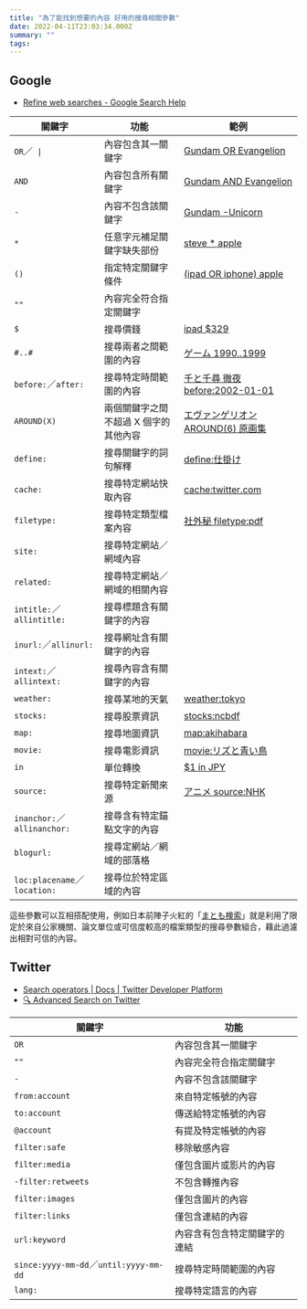 ```yaml
---
title: "為了能找到想要的內容 好用的搜尋相關參數"
date: 2022-04-11T23:03:34.000Z
summary: ""
tags:
---
```


## Google

- [Refine web searches - Google Search Help](https://support.google.com/websearch/answer/2466433)

| 關鍵字                       | 功能                                  | 範例                                                                                                                                                                                    |
| ---------------------------- | ------------------------------------- | --------------------------------------------------------------------------------------------------------------------------------------------------------------------------------------- |
| `OR`／` \|`                  | 內容包含其一關鍵字                    | [Gundam OR Evangelion](https://www.google.com/search?&q=Gundam+OR+Evangelion)                                                                                                           |
| `AND`                        | 內容包含所有關鍵字                    | [Gundam AND Evangelion](https://www.google.com/search?&q=Gundam+AND+Evangelion)                                                                                                         |
| `-`                          | 內容不包含該關鍵字                    | [Gundam -Unicorn](https://www.google.com/search?&q=Gundam+-Unicorn)                                                                                                                     |
| `*`                          | 任意字元補足關鍵字缺失部份            | [steve \* apple](https://www.google.com/search?q=steve+*+apple)                                                                                                                         |
| `()`                         | 指定特定關鍵字條件                    | [(ipad OR iphone) apple](https://www.google.com/search?q=%28ipad+OR+iphone%29+apple)                                                                                                    |
| `""`                         | 內容完全符合指定關鍵字                |                                                                                                                                                                                         |
| `$`                          | 搜尋價錢                              | [ipad $329](https://www.google.com/search?q=ipad+%24329)                                                                                                                                |
| `#..#`                       | 搜尋兩者之間範圍的內容                | [ゲーム 1990..1999](https://www.google.com/search?q=%E3%82%B2%E3%83%BC%E3%83%A0+1990..1999)                                                                                             |
| `before:`／`after:`          | 搜尋特定時間範圍的內容                | [千と千尋 徹夜 before:2002-01-01](https://www.google.com/search?q=%E5%8D%83%E3%81%A8%E5%8D%83%E5%B0%8B+%E5%BE%B9%E5%A4%9C+before%3A2002-01-01)                                          |
| `AROUND(X)`                  | 兩個關鍵字之間不超過 X 個字的其他內容 | [エヴァンゲリオン AROUND(6) 原画集](https://www.google.com/search?q=%E3%82%A8%E3%83%B4%E3%82%A1%E3%83%B3%E3%82%B2%E3%83%AA%E3%82%AA%E3%83%B3+AROUND%286%29+%E5%8E%9F%E7%94%BB%E9%9B%86) |
| `define:`                    | 搜尋關鍵字的詞句解釋                  | [define:仕掛け](https://www.google.com/search?q=define%3A%E4%BB%95%E6%8E%9B%E3%81%91)                                                                                                   |
| `cache:`                     | 搜尋特定網站快取內容                  | [cache:twitter.com](http://webcache.googleusercontent.com/search?q=cache%3Atwitter.com)                                                                                                 |
| `filetype:`                  | 搜尋特定類型檔案內容                  | [社外秘 filetype:pdf](https://www.google.com/search?q=%E7%A4%BE%E5%A4%96%E7%A7%98+filetype:pdf)                                                                                         |
| `site:`                      | 搜尋特定網站／網域內容                |                                                                                                                                                                                         |
| `related:`                   | 搜尋特定網站／網域的相關內容          |                                                                                                                                                                                         |
| `intitle:`／`allintitle:`    | 搜尋標題含有關鍵字的內容              |                                                                                                                                                                                         |
| `inurl:`／`allinurl:`        | 搜尋網址含有關鍵字的內容              |                                                                                                                                                                                         |
| `intext:`／`allintext:`      | 搜尋內容含有關鍵字的內容              |                                                                                                                                                                                         |
| `weather:`                   | 搜尋某地的天氣                        | [weather:tokyo](https://www.google.com/search?q=weather%3Atokyo)                                                                                                                        |
| `stocks:`                    | 搜尋股票資訊                          | [stocks:ncbdf](https://www.google.com/search?q=stock%3Ancbdf)                                                                                                                           |
| `map:`                       | 搜尋地圖資訊                          | [map:akihabara](https://www.google.com/search?q=map%3Aakihabara)                                                                                                                        |
| `movie:`                     | 搜尋電影資訊                          | [movie:リズと青い鳥](https://www.google.com/search?q=movie%3A%E3%83%AA%E3%82%BA%E3%81%A8%E9%9D%92%E3%81%84%E9%B3%A5)                                                                    |
| `in`                         | 單位轉換                              | [$1 in JPY](https://www.google.com/search?q=%241+in+JPY)                                                                                                                                |
| `source:`                    | 搜尋特定新聞來源                      | [アニメ source:NHK](https://www.google.com/search?q=%E3%82%A2%E3%83%8B%E3%83%A1+source%3ANHK&tbm=nws)                                                                                   |
| `inanchor:`／`allinanchor:`  | 搜尋含有特定錨點文字的內容            |                                                                                                                                                                                         |
| `blogurl:`                   | 搜尋定網站／網域的部落格              |                                                                                                                                                                                         |
| `loc:placename`／`location:` | 搜尋位於特定區域的內容                |                                                                                                                                                                                         |

這些參數可以互相搭配使用，例如日本前陣子火紅的「[まとも検索](https://fukuyuki.github.io/mtm.html)」就是利用了限定於來自公家機關、論文單位或可信度較高的檔案類型的搜尋參數組合，藉此過濾出相對可信的內容。

## Twitter

- [Search operators | Docs | Twitter Developer Platform](https://developer.twitter.com/en/docs/twitter-api/v1/rules-and-filtering/search-operators)
- [🔍 Advanced Search on Twitter](https://github.com/igorbrigadir/twitter-advanced-search)

| 關鍵字                                 | 功能                         |
| -------------------------------------- | ---------------------------- |
| `OR`                                   | 內容包含其一關鍵字           |
| `""`                                   | 內容完全符合指定關鍵字       |
| `-`                                    | 內容不包含該關鍵字           |
| `from:account`                         | 來自特定帳號的內容           |
| `to:account`                           | 傳送給特定帳號的內容         |
| `@account`                             | 有提及特定帳號的內容         |
| `filter:safe`                          | 移除敏感內容                 |
| `filter:media`                         | 僅包含圖片或影片的內容       |
| `-filter:retweets`                     | 不包含轉推內容               |
| `filter:images`                        | 僅包含圖片的內容             |
| `filter:links`                         | 僅包含連結的內容             |
| `url:keyword`                          | 內容含有包含特定關鍵字的連結 |
| `since:yyyy-mm-dd`／`until:yyyy-mm-dd` | 搜尋特定時間範圍的內容       |
| `lang:`                                | 搜尋特定語言的內容           |
